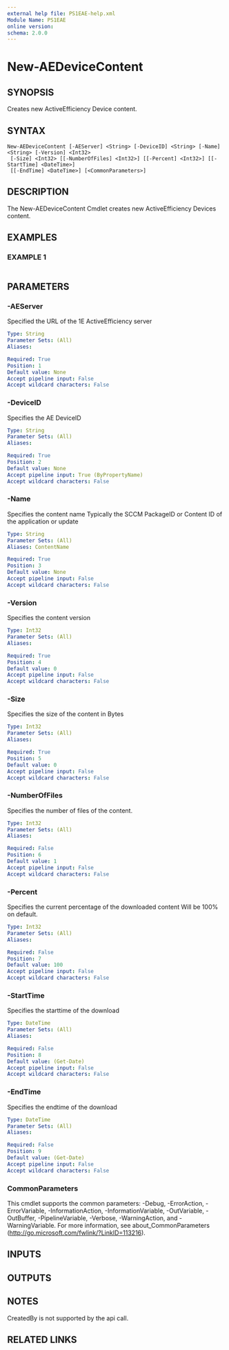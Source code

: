 ```yaml
---
external help file: PS1EAE-help.xml
Module Name: PS1EAE
online version:
schema: 2.0.0
---
```


# New-AEDeviceContent

## SYNOPSIS
Creates new ActiveEfficiency Device content.

## SYNTAX

```
New-AEDeviceContent [-AEServer] <String> [-DeviceID] <String> [-Name] <String> [-Version] <Int32>
 [-Size] <Int32> [[-NumberOfFiles] <Int32>] [[-Percent] <Int32>] [[-StartTime] <DateTime>]
 [[-EndTime] <DateTime>] [<CommonParameters>]
```

## DESCRIPTION
The New-AEDeviceContent Cmdlet creates new ActiveEfficiency Devices content.

## EXAMPLES

### EXAMPLE 1
```

```

## PARAMETERS

### -AEServer
Specified the URL of the 1E ActiveEfficiency server

```yaml
Type: String
Parameter Sets: (All)
Aliases:

Required: True
Position: 1
Default value: None
Accept pipeline input: False
Accept wildcard characters: False
```

### -DeviceID
Specifies the AE DeviceID

```yaml
Type: String
Parameter Sets: (All)
Aliases:

Required: True
Position: 2
Default value: None
Accept pipeline input: True (ByPropertyName)
Accept wildcard characters: False
```

### -Name
Specifies the content name
Typically the SCCM PackageID or Content ID of the application or update

```yaml
Type: String
Parameter Sets: (All)
Aliases: ContentName

Required: True
Position: 3
Default value: None
Accept pipeline input: False
Accept wildcard characters: False
```

### -Version
Specifies the content version

```yaml
Type: Int32
Parameter Sets: (All)
Aliases:

Required: True
Position: 4
Default value: 0
Accept pipeline input: False
Accept wildcard characters: False
```

### -Size
Specifies the size of the content in Bytes

```yaml
Type: Int32
Parameter Sets: (All)
Aliases:

Required: True
Position: 5
Default value: 0
Accept pipeline input: False
Accept wildcard characters: False
```

### -NumberOfFiles
Specifies the number of files of the content.

```yaml
Type: Int32
Parameter Sets: (All)
Aliases:

Required: False
Position: 6
Default value: 1
Accept pipeline input: False
Accept wildcard characters: False
```

### -Percent
Specifies the current percentage of the downloaded content
Will be 100% on default.

```yaml
Type: Int32
Parameter Sets: (All)
Aliases:

Required: False
Position: 7
Default value: 100
Accept pipeline input: False
Accept wildcard characters: False
```

### -StartTime
Specifies the starttime of the download

```yaml
Type: DateTime
Parameter Sets: (All)
Aliases:

Required: False
Position: 8
Default value: (Get-Date)
Accept pipeline input: False
Accept wildcard characters: False
```

### -EndTime
Specifies the endtime of the download

```yaml
Type: DateTime
Parameter Sets: (All)
Aliases:

Required: False
Position: 9
Default value: (Get-Date)
Accept pipeline input: False
Accept wildcard characters: False
```

### CommonParameters
This cmdlet supports the common parameters: -Debug, -ErrorAction, -ErrorVariable, -InformationAction, -InformationVariable, -OutVariable, -OutBuffer, -PipelineVariable, -Verbose, -WarningAction, and -WarningVariable.
For more information, see about_CommonParameters (http://go.microsoft.com/fwlink/?LinkID=113216).

## INPUTS

## OUTPUTS

## NOTES
CreatedBy is not supported by the api call.

## RELATED LINKS
